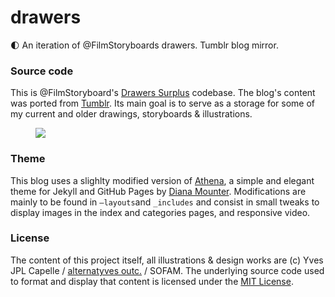 # drawers
:first_quarter_moon: An iteration of @FilmStoryboards drawers. Tumblr blog mirror.

### Source code
This is @FilmStoryboard's [Drawers Surplus](https://film-storyboards.be "Drawers Surplus") codebase. The blog's content was ported from [Tumblr](https://film-storyboards.tumblr.com). Its main goal is to serve as a storage for some of my current and older drawings, storyboards & illustrations.

<figure>
<a href="https://film-storyboards.be"><img src="https://film-storyboards.be/images/picture_mrjat5oEsJ1s6ptp7o1_400.gif"/></a>
</figure>

### Theme
This blog uses a slighlty modified version of [Athena](https://github.com/broccolini/athena), a simple and elegant theme for Jekyll and GitHub Pages by [Diana Mounter](http://broccolini.net). Modifications are mainly to be found in `—layouts`and `_includes` and consist in small tweaks to display images in the index and categories pages, and responsive video. 

### License
The content of this project itself, all illustrations & design works are (c) Yves JPL Capelle / [alternatyves outc.](https://alternatyves.com) / SOFAM. The underlying source code used to format and display that content is licensed under the [MIT License](https://opensource.org/licenses/MIT).
